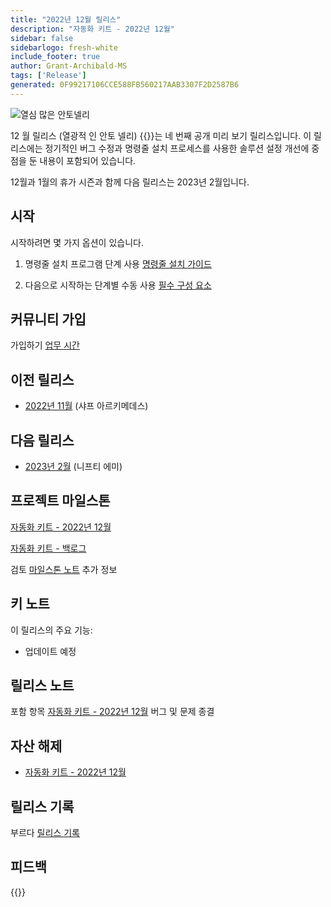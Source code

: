 ```yaml
---
title: "2022년 12월 릴리스"
description: "자동화 키트 - 2022년 12월"
sidebar: false
sidebarlogo: fresh-white
include_footer: true
author: Grant-Archibald-MS
tags: ['Release']
generated: 0F99217106CCE588FB560217AAB3307F2D2587B6
---
```


![열심 많은 안토넬리](/images/zealous-antonelli.png)

12 월 릴리스 (열광적 인 안토 넬리) {{<product-name>}}는 네 번째 공개 미리 보기 릴리스입니다. 이 릴리스에는 정기적인 버그 수정과 명령줄 설치 프로세스를 사용한 솔루션 설정 개선에 중점을 둔 내용이 포함되어 있습니다.

12월과 1월의 휴가 시즌과 함께 다음 릴리스는 2023년 2월입니다.

## 시작

시작하려면 몇 가지 옵션이 있습니다.

1. 명령줄 설치 프로그램 단계 사용 [명령줄 설치 가이드](/ko/get-started/install)

1. 다음으로 시작하는 단계별 수동 사용 [필수 구성 요소](https://learn.microsoft.com/power-automate/guidance/automation-kit/setup/prerequisites)

## 커뮤니티 가입

가입하기 [업무 시간](/ko/office-hours)

## 이전 릴리스

- [2022년 11월](/ko/releases/november-2022) (샤프 아르키메데스)

## 다음 릴리스

- [2023년 2월](/ko/releases/february-2023) (니프티 에미)

## 프로젝트 마일스톤

[자동화 키트 - 2022년 12월](https://github.com/orgs/microsoft/projects/486/views/5)

[자동화 키트 - 백로그](https://github.com/orgs/microsoft/projects/486/views/1)

검토 [마일스톤 노트](/ko/releases/milestones) 추가 정보

## 키 노트

이 릴리스의 주요 기능:

- 업데이트 예정

## 릴리스 노트

포함 항목 [자동화 키트 - 2022년 12월](https://github.com/microsoft/powercat-automation-kit/releases/tag/AutomationKit-December2022) 버그 및 문제 종결

## 자산 해제

- [자동화 키트 - 2022년 12월](https://github.com/microsoft/powercat-automation-kit/releases/tag/AutomationKit-December2022)

## 릴리스 기록

부르다 [릴리스 기록](/ko/releases)

## 피드백

{{<questions name="/content/ko/releases/december-2022.json" completed="피드백을 제공해 주셔서 감사합니다." showNavigationButtons="false" locale="ko">}}

